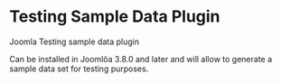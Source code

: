 # Testing Sample Data Plugin
Joomla Testing sample data plugin

Can be installed in Joomlöa 3.8.0 and later and will allow to generate a sample data set for testing purposes.
